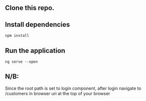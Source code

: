 ## Clone this repo.
## Install dependencies
```npm install```
## Run the application
```ng serve --open```
## N/B:
Since the root path is set to login component, after login navigate to /customers in browser uri at the top of your browser
